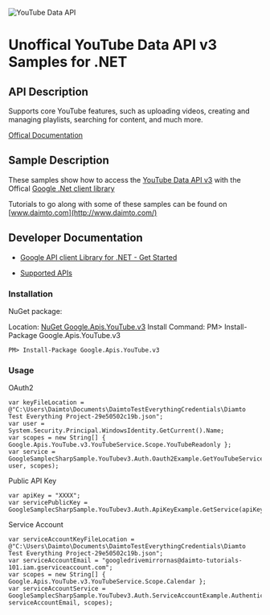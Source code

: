 ﻿![YouTube Data API](https://www.google.com/images/icons/product/youtube-32.png)

# Unoffical YouTube Data API v3 Samples for .NET  

## API Description

Supports core YouTube features, such as uploading videos, creating and managing playlists, searching for content, and much more.

[Offical Documentation](https://developers.google.com/youtube/v3)

## Sample Description

These samples show how to access the [YouTube Data API v3](https://developers.google.com/youtube/v3) with the Offical [Google .Net client library](https://github.com/google/google-api-dotnet-client)

Tutorials to go along with some of these samples can be found on [www.daimto.com](http://www.daimto.com/)

## Developer Documentation

* [Google API client Library for .NET - Get Started](https://developers.google.com/api-client-library/dotnet/get_started)

* [Supported APIs](https://developers.google.com/api-client-library/dotnet/apis/)

### Installation

NuGet package:

Location: [NuGet Google.Apis.YouTube.v3](https://www.nuget.org/packages/Google.Apis.YouTube.v3)
Install Command: PM>  Install-Package Google.Apis.YouTube.v3

```
PM> Install-Package Google.Apis.YouTube.v3
```

### Usage

OAuth2
```
var keyFileLocation = @"C:\Users\Daimto\Documents\DaimtoTestEverythingCredentials\Diamto Test Everything Project-29e50502c19b.json";
var user = System.Security.Principal.WindowsIdentity.GetCurrent().Name;
var scopes = new String[] { Google.Apis.YouTube.v3.YouTubeService.Scope.YouTubeReadonly };
var service = GoogleSamplecSharpSample.YouTubev3.Auth.Oauth2Example.GetYouTubeService(keyFileLocation, user, scopes);
```

Public API Key

```
var apiKey = "XXXX";
var servicePublicKey = GoogleSamplecSharpSample.YouTubev3.Auth.ApiKeyExample.GetService(apiKey);
```

Service Account
```
var serviceAccountKeyFileLocation = @"C:\Users\Daimto\Documents\DaimtoTestEverythingCredentials\Diamto Test Everything Project-29e50502c19b.json";
var serviceAccountEmail = "googledrivemirrornas@daimto-tutorials-101.iam.gserviceaccount.com";
var scopes = new String[] { Google.Apis.YouTube.v3.YouTubeService.Scope.Calendar };            
var serviceAccountService = GoogleSamplecSharpSample.YouTubev3.Auth.ServiceAccountExample.AuthenticateServiceAccount(serviceAccountKeyFileLocation, serviceAccountEmail, scopes);
```
